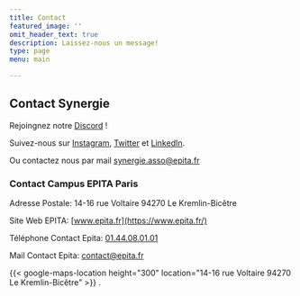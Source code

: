 ```yaml
---
title: Contact
featured_image: ''
omit_header_text: true
description: Laissez-nous un message!
type: page
menu: main

---
```


## Contact Synergie

Rejoingnez notre [Discord](https://discord.gg/wgSZqWg4VX) !

Suivez-nous sur [Instagram](https://www.instagram.com/assosynergie/), [Twitter](https://twitter.com/synergieio) et [LinkedIn](https://www.linkedin.com/groups/8966912/).

Ou contactez nous par mail [synergie.asso@epita.fr](mailto:synergie.asso@epita.fr)

### Contact Campus EPITA Paris

Adresse Postale: 14-16 rue Voltaire 94270 Le Kremlin-Bicêtre

Site Web EPITA: [www.epita.fr](https://www.epita.fr/)

Téléphone Contact Epita: [01.44.08.01.01](tel:0144080101)

Mail Contact Epita: [contact@epita.fr](mailto:contact@epita.fr)

{{< google-maps-location height="300" location="14-16 rue Voltaire 94270 Le Kremlin-Bicêtre" >}}
.
